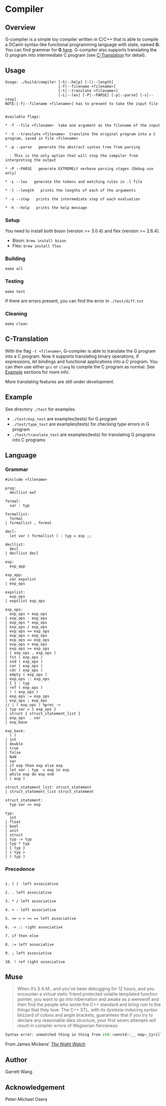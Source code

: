 # Compiler

## Overview
G-compiler is a simple toy compiler written in C/C++ that is able to compile a OCaml-syntax-like functional programming language with state, named __G__. You can find grammar for __G__ [here](#grammar). G-compiler also supports translating the G program into intermediate C program (see [C-Translation](#c-translation) for detail).

## Usage

```
Usage: ./build/compiler [-h|--help] [-l|--length]
                        [-f|--filename <filename>]
                        [-t|--translate <filename>]
                        [-L|--lex] [-P|--PARSE] [-p|--parse] [-s|--step]
NOTE:[-f|--filename <filename>] has to present to take the input file


Available flags:

* -f --file <filename>  take one argument as the filename of the input

* -t --translate <filename>  translate the original program into a C program, saved in file <filename>

* -p --parse   generate the abstract syntax tree from parsing

  - This is the only option that will stop the compiler from interpreting the output

* -P --PARSE   generate EXTREMELY verbose parsing stages (Debug use only)

* -L --lex   generate the tokens and matching rules in .l file

* -l --length   prints the lengths of each of the arguments

* -s --step   prints the intermediate step of each evaluation

* -h --help   prints the help message

```

### Setup

You need to install both bison (version >= 3.0.4) and flex (version >= 2.6.4).

* Bison: `brew install bison`
* Flex: `brew install flex`

### Building
`make all`

### Testing
`make test`

If there are errors present, you can find the error in `./test/diff.txt`

### Cleaning
`make clean`

## C-Translation

With the flag `-t <filename>`, G-compiler is able to translate the G program into a C program. Now it supports translating binary operations, if expressions, let bindings and functional applications into a C program. You can then use either `gcc` or `clang` to compile the C program as normal. See [Example](#example) sections for more info.

More translating features are still under development.

## Example

See directory `./test` for examples.

* `./test/exp_test` are examples(tests) for G program
* `./test/type_test` are examples(tests) for checking type errors in G program
* `./test/translate_test` are examples(tests) for translating G programs into C programs

## Language

### Grammar

```
#include <filename>

prog:
  decllist eof                  

formal:
  var : typ                 

formallist:
  formal    
| formallist , formal    

decl:
  let var ( formallist ) : typ = exp ;;

decllist:
  decl
| decllist decl

exp:
  exp_app             

exp_app:
  var expslist    
| exp_ops                        

expslist:
  exp_ops       
| expslist exp_ops     

exp_ops:
  exp_ops + exp_ops             
| exp_ops - exp_ops             
| exp_ops * exp_ops             
| exp_ops / exp_ops             
| exp_ops <= exp_ops            
| exp_ops < exp_ops             
| exp_ops == exp_ops            
| exp_ops > exp_ops             
| exp_ops >= exp_ops            
| ( exp_ops , exp_ops )     
| fst ( exp_ops )           
| snd ( exp_ops )           
| car ( exp_ops )           
| cdr ( exp_ops )           
| empty ( exp_ops )         
| exp_ops :: exp_ops            
| { } : typ                 
| ref ( exp_ops )           
| ! ( exp_ops )             
| exp_ops := exp_ops            
| exp_ops ; exp_ops             
// | ( exp_ops ) %prec ->    
| typ var = { exp_ops }   
| struct { struct_statement_list }
| exp_ops  . var              
| exp_base                        

exp_base:
  ( )                         
| int                           
| double                        
| true                          
| false                         
| NaN                           
| var                           
| if exp then exp else exp
| let var : typ  = exp in exp
| while exp do exp end
| ( exp )                   

struct_statement_list: struct_statement
| struct_statement_list struct_statement

struct_statement:
  typ var => exp     

typ:
  int                          
| float                        
| bool                         
| unit                         
| struct                       
| typ -> typ                    
| typ * typ         
| { typ }                    
| < typ >                     
| ( typ )                     
```

### Precedence

```

1. ( )  left associative

2. . left associative

3. * / left associative

4. + - left associative

5. <= < > >= == left associative

6. -> :: right associative

7. if then else

8. := left associative

9. ; left associative

10. ! ref right associative

```

## Muse

> When it’s 3 A.M., and you’ve been debugging for 12 hours, and you encounter a virtual static friend protected volatile templated function pointer, you want to go into hibernation and awake as a werewolf and then find the people who wrote the C++ standard and bring ruin to the things that they love. The C++ STL, with its dyslexia-inducing syntax blizzard of colons and angle brackets, guarantees that if you try to declare any reasonable data structure, your first seven attempts will result in compiler errors of Wagnerian fierceness:

>
``` C++
Syntax error: unmatched thing in thing from std::nonstd::__ map<_Cyrillic, _$$$dollars>const basic_string< epic_ mystery,mongoose_traits &lt; char>, __default_alloc_<casual_ Fridays = maybe>>
```

From James Mickens' [_The Night Watch_](https://www.usenix.org/system/files/1311_05-08_mickens.pdf)

## Author
Garrett Wang

## Acknowledgement
Peter-Michael Osera
